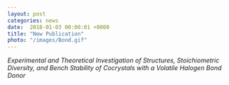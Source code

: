 ```yaml
---                                                                                                                                                                                      
layout: post                                                                                                                                                                             
categories: news
date:  2018-01-03 00:00:01 +0000                                                                                                                                                         
title: "New Publication"
photo: "/images/Bond.gif"
---                                                                                                                                                                                      
```

                                                                                                                                                                                         
                                                                                                                                                                                         

*Experimental and Theoretical Investigation of Structures, Stoichiometric Diversity, and Bench Stability of Cocrystals with a Volatile Halogen Bond Donor*
